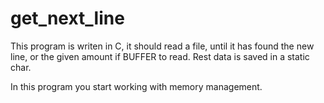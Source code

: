 # get_next_line

This program is writen in C, it should read a file, until it has found the new line, or the given amount if BUFFER to read.
Rest data is saved in a static char.

In this program you start working with memory management.
